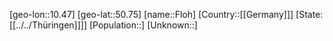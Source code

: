 ﻿---
location: [50.75,10.47]
type: City
tags:
- geo/City


SpocWebEntityId: 30192
isDeleted: false
confidential: public

---
[geo-lon::10.47]
[geo-lat::50.75]
[name::Floh]
[Country::[[Germany]]]
[State:[[../../Thüringen]]]]
[Population::]
[Unknown::]


